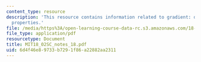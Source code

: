 ```yaml
---
content_type: resource
description: 'This resource contains information related to gradient: definition and
  properties.'
file: /media/https%3A/open-learning-course-data-rc.s3.amazonaws.com/18-02sc-multivariable-calculus-fall-2010/6d4f46e89733b7291f86a22882aa2311_MIT18_02SC_notes_18.pdf
file_type: application/pdf
resourcetype: Document
title: MIT18_02SC_notes_18.pdf
uid: 6d4f46e8-9733-b729-1f86-a22882aa2311
---
```

